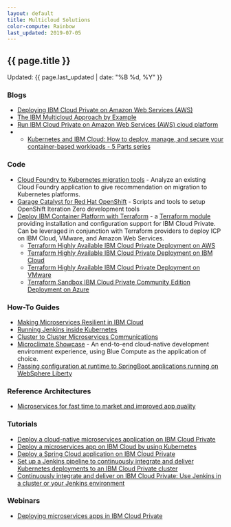 ```yaml
---
layout: default
title: Multicloud Solutions
color-compute: Rainbow
last_updated: 2019-07-05
---
```


## {{ page.title }}

Updated: {{ page.last_updated | date: "%B %d, %Y" }}

### Blogs

- [Deploying IBM Cloud Private on Amazon Web Services (AWS)](https://www.ibm.com/cloud/blog/ibm-cloud-private-on-aws-p1)
- [The IBM Multicloud Approach by Example](https://www.ibm.com/cloud/blog/ibm-multi-cloud-approach-by-example)
- [Run IBM Cloud Private on Amazon Web Services (AWS) cloud platform](https://medium.com/ibm-cloud/run-ibm-cloud-private-on-amazon-web-services-aws-cloud-platform-c2cec1020ba8)
- - [Kubernetes and IBM Cloud: How to deploy, manage, and secure your container-based workloads - 5 Parts series](https://www.ibm.com/cloud/blog/kubernetes-and-bluemix-container-based-workloads-part1)


### Code

- [Cloud Foundry to Kubernetes migration tools](https://github.com/ibm-cloud-architecture/cf-transformation) - Analyze an existing Cloud Foundry application to give recommendation on migration to Kubernetes platforms.
- [Garage Catalyst for Red Hat OpenShift](https://github.ibm.com/garage-catalyst/iteration-zero-openshift) - Scripts and tools to setup OpenShift Iteration Zero development tools
- [Deploy IBM Container Platform with Terraform](https://github.com/ibm-cloud-architecture/terraform-module-icp-deploy) - a [Terraform module](https://www.terraform.io/intro/getting-started/modules.html) providing installation and configuration support for IBM Cloud Private.  Can be leveraged in conjunction with Terraform providers to deploy ICP on IBM Cloud, VMware, and Amazon Web Services.
  - [Terraform Highly Available IBM Cloud Private Deployment on AWS](https://github.com/ibm-cloud-architecture/terraform-icp-aws)
  - [Terraform Highly Available IBM Cloud Private Deployment on IBM Cloud](https://github.com/ibm-cloud-architecture/terraform-icp-ibmcloud)
  - [Terraform Highly Available IBM Cloud Private Deployment on VMware](https://github.com/ibm-cloud-architecture/terraform-icp-vmware)
  - [Terraform Sandbox IBM Cloud Private Community Edition Deployment on Azure](https://github.com/ibm-cloud-architecture/terraform-icp-azure)


### How-To Guides

- [Making Microservices Resilient in IBM Cloud](https://github.com/ibm-cloud-architecture/refarch-cloudnative-resiliency/tree/master)
- [Running Jenkins inside Kubernetes](https://github.com/ibm-cloud-architecture/refarch-cloudnative-devops-kubernetes)
- [Cluster to Cluster Microservices Communications](https://github.com/ibm-cloud-architecture/refarch-cloudnative-kubernetes/tree/spring/cluster-to-cluster)
- [Microclimate Showcase](https://github.com/ibm-cloud-architecture/refarch-cloudnative-bluecompute-microclimate) - An end-to-end cloud-native development environment experience, using Blue Compute as the application of choice.
- [Passing configuration at runtime to SpringBoot applications running on WebSphere Liberty](https://github.com/ibm-cloud-architecture/refarch-cloudnative-kubernetes/tree/spring/docs/spring-on-liberty)


### Reference Architectures

- [Microservices for fast time to market and improved app quality](https://www.ibm.com/devops/method/content/architecture/microservices/0_0)


### Tutorials

- [Deploy a cloud-native microservices application on IBM Cloud Private](https://www.ibm.com/cloud/garage/tutorials/cloudnative-microservices-cloud-private)
- [Deploy a microservices app on IBM Cloud by using Kubernetes](https://www.ibm.com/cloud/garage/tutorials/microservices-app-on-kubernetes)
- [Deploy a Spring Cloud application on IBM Cloud Private](https://www.ibm.com/cloud/garage/tutorials/cloud-private-spring-cloud)
- [Set up a Jenkins pipeline to continuously integrate and deliver Kubernetes deployments to an IBM Cloud Private cluster](https://www.ibm.com/cloud/garage/tutorials/cloud-private-jenkins-pipeline)
- [Continuously integrate and deliver on IBM Cloud Private: Use Jenkins in a cluster or your Jenkins environment](https://www.ibm.com/cloud/garage/content/course/cloud-private-jenkins-devops/0)


### Webinars

- [Deploying microservices apps in IBM Cloud Private](https://www.ibm.com/blogs/bluemix/2018/01/webinar-deploying-microservices-application-in-ibm-cloud-private/)
